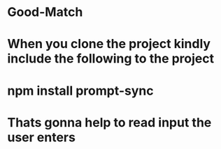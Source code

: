 # Good-Match
# When you clone the project kindly include the following to the project
# npm install prompt-sync
# Thats gonna help to read input the user enters
